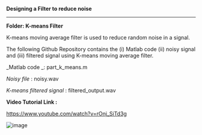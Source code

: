 **Designing a Filter to reduce noise**

----------------------------------------------------------

**Folder: K-means Filter**

K-means moving average filter is used to reduce random noise in a signal. 

The following Github Repository contains the (i) Matlab code (ii) noisy signal and (iii) filtered signal using K-means moving average filter. 

_Matlab code _: part_k_means.m

_Noisy file_ : noisy.wav

_K-means filtered signal_ : filtered_output.wav

**Video Tutorial Link :**

https://www.youtube.com/watch?v=rOnj_SiTd3g

![image](https://github.com/Shadeeb-Hossain/Digital-Signal-Processing/assets/154857980/331bfc15-cb92-4b54-82f2-376dc31eaf00)


